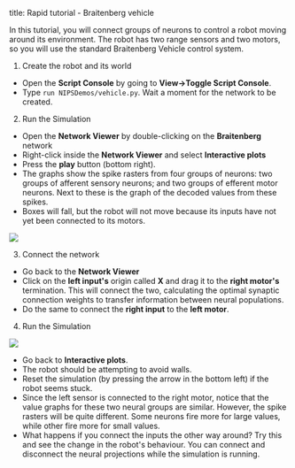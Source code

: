 title: Rapid tutorial - Braitenberg vehicle

In this tutorial, you will connect groups of neurons to control a robot moving
around its environment. The robot has two range sensors and two motors, so you
will use the standard Braitenberg Vehicle control system.

1. Create the robot and its world

  * Open the **Script Console** by going to **View->Toggle Script Console**.
  * Type `run NIPSDemos/vehicle.py`. Wait a moment for the network to be created.

2. Run the Simulation

  * Open the **Network Viewer** by double-clicking on the **Braitenberg** network
  * Right-click inside the **Network Viewer** and select **Interactive plots**
  * Press the **play** button (bottom right).
  * The graphs show the spike rasters from four groups of neurons: two groups of afferent sensory neurons; and two groups of efferent motor neurons. Next to these is the graph of the decoded values from these spikes. 
  * Boxes will fall, but the robot will not move because its inputs have not yet been connected to its motors.

![](?q=system/files/braitenberg-model.png)

3. Connect the network

  * Go back to the **Network Viewer**
  * Click on the **left input's** origin called **X** and drag it to the **right motor's** termination. This will connect the two, calculating the optimal synaptic connection weights to transfer information between neural populations.
  * Do the same to connect the **right input** to the **left motor**.

4. Run the Simulation

![](?q=system/files/braitenberg-plots.png)

  * Go back to **Interactive plots**.
  * The robot should be attempting to avoid walls.
  * Reset the simulation (by pressing the arrow in the bottom left) if the robot seems stuck.
  * Since the left sensor is connected to the right motor, notice that the value graphs for these two neural groups are similar. However, the spike rasters will be quite different. Some neurons fire more for large values, while other fire more for small values.
  * What happens if you connect the inputs the other way around? Try this and see the change in the robot's behaviour. You can connect and disconnect the neural projections while the simulation is running.


